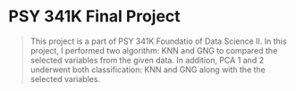 # PSY 341K Final Project

> This project is a part of PSY 341K Foundatio of Data Science II. In this project, I performed two algorithm: KNN and GNG to compared the selected variables from the given data. In addition, PCA 1 and 2 underwent both classification: KNN and GNG along with the  the selected variables.
